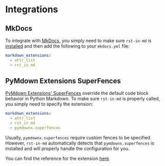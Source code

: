 # Integrations

## MkDocs

To integrate with [MkDocs](https://www.mkdocs.org/), you simply need to make sure `rst-in-md` is [installed](./installation.md) and then add the following to your `mkdocs.yml` file:

```yaml
markdown_extensions:
  - attr_list
  - rst_in_md
```

## PyMdown Extensions SuperFences

[PyMdown Extensions' SuperFences](https://facelessuser.github.io/pymdown-extensions/extensions/superfences/) override the default code block behavior in Python Markdown. To make sure `rst-in-md` is properly called, you simply need to specify the extension:

```yaml hl_lines="4"
markdown_extensions:
  - attr_list
  - rst_in_md
  - pymdownx.superfences
```

Usually, `pymdownx.superfences` require custom fences to be specified. However, `rst-in-md` automatically detects that `pymdownx.superfences` is installed and will properly handle the configuration for you.

You can find the reference for the extension [here](../reference/superfence.md#custom-fence).
